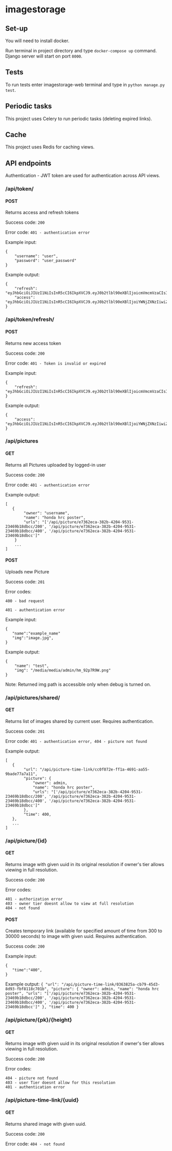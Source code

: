 # imagestorage

## Set-up
You will need to install docker.

Run terminal in project directory and type `docker-compose up` command. Django server will start on port `8000`.

## Tests

To run tests enter imagestorage-web terminal and type in `python manage.py test`.

## Periodic tasks

This project uses Celery to run periodic tasks (deleting expired links).

## Cache

This project uses Redis for caching views.

## API endpoints

Authentication - JWT token are used for authentication across API views.

### /api/token/

#### POST

Returns access and refresh tokens

Success code: ```200```

Error code: ```401 - authentication error```

Example input:
```
{
    "username": "user",
    "password": "user_password"
}
```

Example output:
```
{
    "refresh": "eyJhbGciOiJIUzI1NiIsInR5cCI6IkpXVCJ9.eyJ0b2tlbl90eXBlIjoicmVmcmVzaCIsImV4cCI6MTY3NzA3MzU3OSwiaWF0IjoxNjc2OTg3MTc5LCJqdGkiOiIzNzUzOGZkYjJkNWM0NmM5YmE1NjhiMDVlZjg2MTM3ZiIsInVzZXJfaWQiOjF9.mp8xlGAkUoBDDZg1gAzWF2fuok685lv5ZVDtRfwYCQk",
    "access": "eyJhbGciOiJIUzI1NiIsInR5cCI6IkpXVCJ9.eyJ0b2tlbl90eXBlIjoiYWNjZXNzIiwiZXhwIjoxNjc2OTg4Mzc5LCJpYXQiOjE2NzY5ODcxNzksImp0aSI6ImMyZDVmMTIxNGFkODRhZDJiMzQ2NmU1ZWNjNjhhOGM4IiwidXNlcl9pZCI6MX0.nSFZqaG0Hd1AVjWsruYFudznSJVxKwNsAuVW64NMxpc"
}
```

### /api/token/refresh/

#### POST

Returns new access token

Success code: ```200```

Error code: ```401 - Token is invalid or expired```

Example input:
```
{
    "refresh": "eyJhbGciOiJIUzI1NiIsInR5cCI6IkpXVCJ9.eyJ0b2tlbl90eXBlIjoicmVmcmVzaCIsImV4cCI6MTY3NzA3MzU3OSwiaWF0IjoxNjc2OTg3MTc5LCJqdGkiOiIzNzUzOGZkYjJkNWM0NmM5YmE1NjhiMDVlZjg2MTM3ZiIsInVzZXJfaWQiOjF9.mp8xlGAkUoBDDZg1gAzWF2fuok685lv5ZVDtRfwYCQk"
}
```
Example output:
```
{
    "access": "eyJhbGciOiJIUzI1NiIsInR5cCI6IkpXVCJ9.eyJ0b2tlbl90eXBlIjoiYWNjZXNzIiwiZXhwIjoxNjc2OTg5MTcyLCJpYXQiOjE2NzY5ODcxNzksImp0aSI6IjVlYTBjMmQxOGZmMjRkNTA4ODBiNjNhOTkxOTA5ODU1IiwidXNlcl9pZCI6MX0.sULHx8PqzRINhdZrpS0B806ZSi_Cs1vcsSLSOGRee_k"
}
```

### /api/pictures

#### GET

Returns all Pictures uploaded by logged-in user

Success code: ```200```

Error code: ```401 - authentication error```

Example output:
```
[
   {
        "owner": "username",
        "name": "honda hrc poster",
        "urls": "['/api/picture/e7362eca-382b-4204-9531-23469b18dbcc/200', '/api/picture/e7362eca-382b-4204-9531-23469b18dbcc/400', '/api/picture/e7362eca-382b-4204-9531-23469b18dbcc']"
    }
    ...
]
```


#### POST

Uploads new Picture

Success code: `201`

Error codes:
```
400 - bad request

401 - authentication error 
```

Example input:

```
{
   "name":"example_name"
   "img":"image.jpg",
}
```
Example output:
```
{
    "name": "test",
    "img": "/media/media/admin/hm_92p7R9W.png"
}
```
Note: Returned img path is accessible only when debug is turned on.

### /api/pictures/shared/

#### GET

Returns list of images shared by current user. Requires authentication.

Success code: `201`

Error code: ```401 - authentication error, 404 - picture not found```

Example output:

````
[
   {
        "url": "/api/picture-time-link/cc0f072e-ff1a-4691-aa55-9bade77a7a11",
        "picture": {
            "owner": admin,
            "name": "honda hrc poster",
            "urls": "['/api/picture/e7362eca-382b-4204-9531-23469b18dbcc/200', '/api/picture/e7362eca-382b-4204-9531-23469b18dbcc/400', '/api/picture/e7362eca-382b-4204-9531-23469b18dbcc']"
        },
        "time": 400,
   },
   ...
]
````

### /api/picture/{id}

#### GET

Returns image with given uuid in its original resolution if owner's tier allows viewing in full resolution.

Success code: `200`

Error codes:

```
401 - authorization error
403 - owner tier doesnt allow to view at full resolution
404 - not found
```

#### POST

Creates temporary link (available for specified amount of time from 300 to 30000 seconds) to image with given uuid. Requires authentication.

Success code: `200`


Example input:
```
{
   "time":"400",
}
```

Example output:
``
{
    "url": "/api/picture-time-link/0363825a-cb79-45d3-8d93-fbf8118c701b",
    "picture": {
        "owner": admin,
        "name": "honda hrc poster",
        "urls": "['/api/picture/e7362eca-382b-4204-9531-23469b18dbcc/200', '/api/picture/e7362eca-382b-4204-9531-23469b18dbcc/400', '/api/picture/e7362eca-382b-4204-9531-23469b18dbcc']"
    },
    "time": 400
}
``

### /api/picture/{pk}/{height}

#### GET

Returns image with given uuid in its original resolution if owner's tier allows viewing in full resolution.

Success code: `200`

Error codes:

```
404 - picture not found
403 - user Tier doesnt allow for this resolution
401 - authentication error
```

### /api/picture-time-link/{uuid}

#### GET

Returns shared image with given uuid.

Success code: `200`

Error code: `404 - not found`

